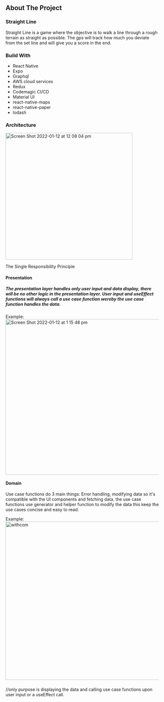 ## About The Project

### Straight Line 

Straight Line is a game where the objective is to walk a line through a rough terrain as straight as possible. 
The gps will track how much you deviate from the set line and will give you a score in the end. 

### Build With

* React Native
* Expo
* Graphql
* AWS cloud services
* Redux
* Codemagic CI/CD
* Material UI
* react-native-maps
* react-native-paper
* lodash

### Architecture

<img width="417" alt="Screen Shot 2022-01-12 at 12 08 04 pm" src="https://user-images.githubusercontent.com/73681740/149047481-5242e107-b043-4bf4-843c-e3f7dba210e4.png">

The Single Responsibility Principle
#### Presentation

##### The presentation layer handles only user input and data display, there will be no other logic in the presentation layer. User input and useEffect functions will always call a use case function wereby the use case function handles the data.

Example: 
<img width="512" alt="Screen Shot 2022-01-12 at 1 15 48 pm" src="https://user-images.githubusercontent.com/73681740/149051963-9f825494-8a80-4579-a778-34d27ea11931.png">

#### Domain
Use case functions do 3 main things: Error handling, modifying data so it's compatible with the UI components and fetching data. the use case functions use generator and helper function to modify the data this keep the use cases concise and easy to read. 

Example:
<img width="521" alt="withcom" src="https://user-images.githubusercontent.com/73681740/149051542-a8304ffa-2b1c-4833-9bee-d83fd230ac4a.png">

##### 



//only purpose is displaying the data and calling use case functions upon user input or a useEffect call.

